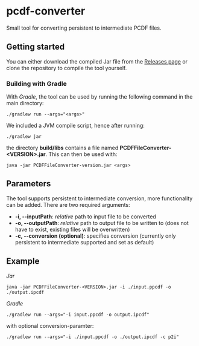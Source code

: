 # pcdf-converter
Small tool for converting persistent to intermediate PCDF files.

## Getting started

You can either download the compiled Jar file from the [Releases page](https://github.com/udsdepend/pcdf-converter/releases) or
clone the repository to compile the tool yourself. 

### Building with Gradle 

With *Gradle*, the tool can be used by running the following command in the main directory:

```
./gradlew run --args="<args>"
```


We included a JVM compile script, hence after running:
```
./gradlew jar 
```

the directory **build/libs** contains a file named **PCDFFileConverter-&lt;VERSION&gt;.jar**. This can then be used with:

```
java -jar PCDFFileConverter-version.jar <args>
```

## Parameters
The tool supports persistent to intermediate conversion, more functionality can be added. There are two required arguments:

- **-i, --inputPath**:  *relative* path to input file to be converted
- **-o, --outputPath**: *relative* path to output file to be written to (does not have to exist, existing files will be overwritten)
- **-c, --conversion (optional)**: specifies conversion (currently only persistent to intermediate supported and set as default)

## Example
*Jar*
```
java -jar PCDFFileConverter-<VERSION>.jar -i ./input.ppcdf -o ./output.ipcdf
```

*Gradle*
```
./gradlew run --args="-i input.ppcdf -o output.ipcdf"
```
with optional conversion-paramter:
```
./gradlew run --args="-i ./input.ppcdf -o ./output.ipcdf -c p2i"
```

